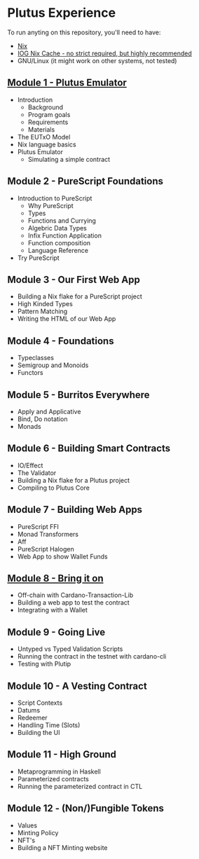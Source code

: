 # Plutus Experience

To run anyting on this repository, you'll need to have:

- [Nix](https://nixos.org)
- [IOG Nix Cache - no strict required, but highly recommended](https://input-output-hk.github.io/haskell.nix/tutorials/getting-started.html#setting-up-the-binary-cache)
- GNU/Linux (it might work on other systems, not tested)

## [Module 1 - Plutus Emulator](modules/M01-plutus-emulator)

- Introduction
  - Background
  - Program goals
  - Requirements
  - Materials
- The EUTxO Model
- Nix language basics
- Plutus Emulator
  - Simulating a simple contract

## Module 2 - PureScript Foundations
- Introduction to PureScript
  - Why PureScript
  - Types
  - Functions and Currying
  - Algebric Data Types
  - Infix Function Application
  - Function composition
  - Language Reference
- Try PureScript

## Module 3 - Our First Web App

- Building a Nix flake for a PureScript project
- High Kinded Types
- Pattern Matching
- Writing the HTML of our Web App

## Module 4 - Foundations

- Typeclasses
- Semigroup and Monoids
- Functors

## Module 5 - Burritos Everywhere

- Apply and Applicative
- Bind, Do notation
- Monads

## Module 6 - Building Smart Contracts

- IO/Effect
- The Validator
- Building a Nix flake for a Plutus project
- Compiling to Plutus Core

## Module 7 - Building Web Apps

- PureScript FFI
- Monad Transformers
- Aff
- PureScript Halogen
- Web App to show Wallet Funds

## [Module 8 - Bring it on](modules/M08-bring-it-on)

- Off-chain with Cardano-Transaction-Lib
- Building a web app to test the contract
- Integrating with a Wallet

## Module 9 - Going Live

- Untyped vs Typed Validation Scripts
- Running the contract in the testnet with cardano-cli
- Testing with Plutip

## Module 10 - A Vesting Contract

- Script Contexts
- Datums
- Redeemer
- Handling Time (Slots)
- Building the UI

## Module 11 - High Ground

- Metaprogramming in Haskell
- Parameterized contracts
- Running the parameterized contract in CTL

## Module 12 - (Non/)Fungible Tokens
- Values
- Minting Policy
- NFT's
- Building a NFT Minting website
